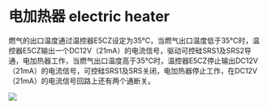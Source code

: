 # 电加热器 electric heater
燃气的出口温度通过温控器E5CZ设定为35℃，当燃气出口温度低于35℃时，温控器E5CZ输出一个DC12V（21mA）的电流信号，驱动可控硅SRS1及SRS2导通，电加热器工作，当燃气出口温度高于35℃时，温控器E5CZ停止输出DC12V（21mA）的电流信号，可控硅SRS1及SRS关闭，电加热器停止工作，在DC12V（21mA）的电流信号回路上还有两个通断关。


![](..\..\..\photos\电加热器.jpg)
